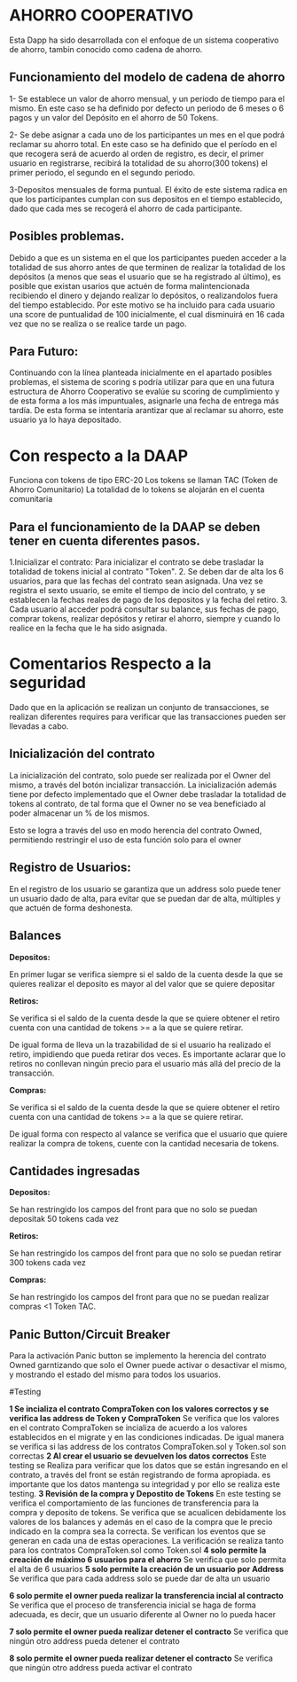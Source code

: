    # AHORRO COOPERATIVO

Esta Dapp ha sido desarrollada con el enfoque de un sistema cooperativo de ahorro, tambin conocido como cadena de ahorro.

## Funcionamiento del modelo de cadena de ahorro

1- Se establece un valor de ahorro mensual, y un periodo de tiempo para el mismo. En este caso se ha definido por defecto
un periodo de 6 meses o 6 pagos y un valor del Depósito en el ahorro de 50 Tokens.

2- Se debe asignar a cada uno de los participantes un mes en el que podrá reclamar su ahorro total. En este caso se ha definido
que el período en el que recogera será de acuerdo al orden de registro, es decir, el primer usuario en registrarse, recibirá
la totalidad de su ahorro(300 tokens) el primer periodo, el segundo en el segundo periodo.

3-Depositos mensuales de forma puntual. El éxito de este sistema radica en que los participantes cumplan con sus depositos en el tiempo establecido, dado que cada mes se recogerá el ahorro de cada participante.

## Posibles problemas.

Debido a que es un sistema en el que los participantes pueden acceder a la totalidad de sus ahorro antes de que terminen
de realizar la totalidad de los depósitos (a menos que seas el usuario que se ha registrado al último), es posible que 
existan usarios que actuén de forma malintencionada recibiendo el dinero y dejando realizar lo depósitos, o realizandolos fuera
del tiempo establecido. Por este motivo se ha incluido para cada usuario una score de puntualidad de 100 inicialmente, el cual
disminuirá en 16 cada vez que no se realiza o se realice tarde un pago.

## Para Futuro:

Continuando con la línea planteada inicialmente en el apartado posibles problemas, el sistema de scoring s podría utilizar para
que en una futura estructura de Ahorro Cooperativo se evalúe su scoring de cumplimiento y de esta forma a los más impuntuales,
asignarle una fecha de entrega más tardía. De esta forma se intentaría arantizar que al reclamar su ahorro, este usuario ya
lo haya depositado.


# Con respecto a la DAAP

Funciona con tokens de tipo ERC-20 
Los tokens se llaman TAC (Token de Ahorro Comunitario)
La totalidad de lo tokens se alojarán en el cuenta comunitaria

## Para el funcionamiento de la DAAP se deben tener en cuenta diferentes pasos.

1.Inicializar el contrato: Para inicializar el contrato se debe trasladar la totalidad de tokens inicial  al contrato "Token".
2. Se deben dar de alta los 6 usuarios, para que las fechas del contrato sean asignada. Una vez se registra el sexto usuario, se emite el tiempo de incio del contrato, y se establecen la fechas reales de pago de los depositos y la fecha del retiro.
3. Cada usuario al acceder podrá consultar su balance, sus fechas de pago, comprar tokens, realizar depósitos y retirar el ahorro, siempre y cuando lo realice en la fecha que le ha sido asignada.



# Comentarios Respecto a la seguridad

Dado que en la aplicación se realizan un conjunto de transacciones, se realizan diferentes requires para verificar que las transacciones pueden ser llevadas a cabo.


## Inicialización del contrato
La inicialización del contrato, solo puede ser realizada por el Owner del mismo, a través del botón incializar transacción.
La inicialización además tiene por defecto implementado que el Owner debe trasladar la totalidad de tokens al contrato, de tal forma que el Owner no se vea beneficiado al poder almacenar un % de los mismos.

Esto se logra a través del uso en modo herencia del contrato Owned, permitiendo restringir el uso de esta función solo para el owner

## Registro de Usuarios: 
En el registro de los usuario se garantiza que un address solo puede tener un usuario dado de alta, para evitar que se puedan dar de alta, múltiples y que actuén de forma deshonesta.


## Balances

**Depositos:**

En primer lugar se verifica siempre si el saldo de la cuenta desde la que se quieres realizar el deposito es mayor al del valor que se quiere depositar

**Retiros:**

Se verifica si el saldo de la cuenta desde la que se quiere obtener el retiro cuenta con una cantidad de tokens >= a la que se quiere retirar.

De igual forma de lleva un la trazabilidad de si el usuario ha realizado el retiro, impidiendo que pueda retirar dos veces. Es importante aclarar que lo retiros no conllevan ningún precio para el usuario más allá del precio de la transacción.

**Compras:**

Se verifica si el saldo de la cuenta desde la que se quiere obtener el retiro cuenta con una cantidad de tokens >= a la que se quiere retirar.

De igual forma con respecto al valance se verifica que el usuario que quiere realizar la compra de tokens, cuente con la cantidad necesaria de tokens.

## Cantidades ingresadas

**Depositos:**

Se han restringido los campos del front para que no solo se puedan depositak 50 tokens cada vez

**Retiros:**

Se han restringido los campos del front para que no solo se puedan retirar 300 tokens cada vez

**Compras:**

Se han restringido los campos del front para que no se puedan realizar compras <1 Token TAC.

## Panic Button/Circuit Breaker

Para la activación Panic button se implemento la herencia del contrato Owned garntizando que solo el Owner puede activar o desactivar el mismo, y mostrando el estado del mismo para todos los usuarios.



#Testing

**1
Se incializa el contrato CompraToken con los valores correctos y se verifica las address de Token y CompraToken**
Se verifica que los valores en el contrato CompraToken se incializa de acuerdo a los valores establecidos en el migrate y en las condiciones indicadas. De igual manera se verifica si las address de los contratos CompraToken.sol y Token.sol son correctas 
**2
Al crear el usuario se devuelven los datos correctos**
Este testing se Realiza para verificar que los datos que se están ingresando en el contrato, a través del front se están registrando de forma apropiada. es importante que los datos mantenga su integridad y por ello se realiza este testing.
**3
Revisión de la compra y Depostito de Tokens**
En este testing se verifica el comportamiento de las funciones de transferencia para la compra y deposito de tokens. Se verifica que se acualicen debidamente los valores de los balances y además en el caso de la compra que le precio indicado en la compra sea la correcta. Se verifican los eventos que se generan en cada una de estas operaciones. La verificación se realiza tanto para los contratos CompraToken.sol como Token.sol
**4
solo permite la creación de máximo 6 usuarios para el ahorro**
Se verifica que solo permita el alta de 6 usuarios
**5
solo permite la creación de un usuario por Address**
Se verifica que para cada address solo se puede dar de alta un usuario

**6
solo permite el owner pueda realizar la transferencia incial al contracto**
Se verifica que el proceso de transferencia inicial se haga de forma adecuada, es decir, que un usuario diferente al Owner no lo pueda hacer

**7
solo permite el owner pueda realizar detener el contracto**
Se verifica que ningún otro address pueda detener el contrato

**8
solo permite el owner pueda realizar detener el contracto**
Se verifica que ningún otro address pueda activar el contrato
       
